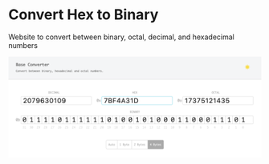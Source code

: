 # Convert Hex to Binary
Website to convert between binary, octal, decimal, and hexadecimal numbers

![Screenshot](light_screenshot.png)
